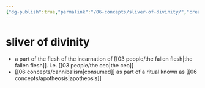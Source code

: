 ```yaml
---
{"dg-publish":true,"permalink":"/06-concepts/sliver-of-divinity/","created":"2024-10-29T10:01:07.000-05:00","updated":"2025-10-25T21:30:24.383-05:00"}
---
```


# sliver of divinity
- a part of the flesh of the incarnation of [[03 people/the fallen flesh\|the fallen flesh]]. i.e. [[03 people/the ceo\|the ceo]]
- [[06 concepts/cannibalism\|consumed]] as part of a ritual known as [[06 concepts/apotheosis\|apotheosis]]